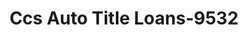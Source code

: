 ---
f_zip-code: 33063
f_state-code: FL
title: Ccs Auto Title Loans-9532
f_phone: 954-977-3900
f_city-only: Margate
f_address: 5345 West Atlantic Boulevard Margate
f_location-unique-id: '9532'
slug: ccs-auto-title-loans-9532
updated-on: '2024-05-30T13:46:58.046Z'
created-on: '2024-05-30T13:36:59.803Z'
published-on: '2024-05-30T13:54:32.469Z'
f_city-state: cms/city/margate-fl.md
f_company: cms/company/ccs-auto-title-loans.md
f_state: cms/state/florida.md
layout: '[payday-loan].html'
tags: payday-loan
---